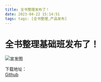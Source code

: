 ```yaml
---
title: 全书整理发布了！
date: 2023-04-22 15:14:51
tags: tags: [全书整理,产品发布]
---
```

# 全书整理基础班发布了！
![宣发图](/img/dispersion)

下载地址：  
[Github](https://github.com/ShouCanGroup/allbook/releases)
